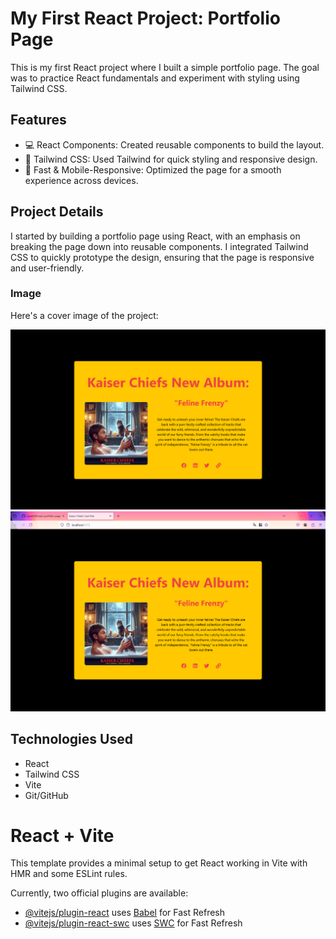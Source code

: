 # My First React Project: Portfolio Page

This is my first React project where I built a simple portfolio page. The goal was to practice React fundamentals and experiment with styling using Tailwind CSS.

## Features

- 💻 React Components: Created reusable components to build the layout.
- 🎨 Tailwind CSS: Used Tailwind for quick styling and responsive design.
- 🚀 Fast & Mobile-Responsive: Optimized the page for a smooth experience across devices.

## Project Details

I started by building a portfolio page using React, with an emphasis on breaking the page down into reusable components. I integrated Tailwind CSS to quickly prototype the design, ensuring that the page is responsive and user-friendly.

### Image

Here's a cover image of the project:

![Portfolio Page](./portfolio-page-in-react/portfolio-page/src/assets/readme_cover.png)
![Kaiser Chief Card Site](./portfolio-page-in-react/portfolio-page/src/assets/screenshot.png)

## Technologies Used

- React
- Tailwind CSS
- Vite
- Git/GitHub

# React + Vite

This template provides a minimal setup to get React working in Vite with HMR and some ESLint rules.

Currently, two official plugins are available:

- [@vitejs/plugin-react](https://github.com/vitejs/vite-plugin-react/blob/main/packages/plugin-react/README.md) uses [Babel](https://babeljs.io/) for Fast Refresh
- [@vitejs/plugin-react-swc](https://github.com/vitejs/vite-plugin-react-swc) uses [SWC](https://swc.rs/) for Fast Refresh
